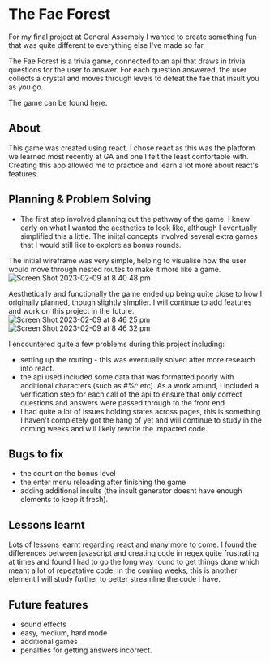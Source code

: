 # The Fae Forest

For my final project at General Assembly I wanted to create something fun that was quite different to everything else I've made so far. 

The Fae Forest is a trivia game, connected to an api that draws in trivia questions for the user to answer. For each question answered, the user collects a crystal and moves through levels to defeat the fae that insult you as you go. 

The game can be found [here](https://fae-game.surge.sh/).

## About

This game was created using react. I chose react as this was the platform we learned most recently at GA and one I felt the least confortable with. Creating this app allowed me to practice and learn a lot more about react's features. 

##  Planning & Problem Solving
- The first step involved planning out the pathway of the game. I knew early on what I wanted the aesthetics to look like, although I eventually simplified this a little. The iniital concepts involved several extra games that I would still like to explore as bonus rounds. 

The initial wireframe was very simple, helping to visualise how the user would move through nested routes to make it more like a game. 
![Screen Shot 2023-02-09 at 8 40 48 pm](https://user-images.githubusercontent.com/117622538/217777217-ed653d80-548d-427e-a59c-23a09cc54ca9.png)

Aesthetically and functionally the game ended up being quite close to how I originally planned, though slightly simplier. I will continue to add features and work on this project in the future. 
![Screen Shot 2023-02-09 at 8 46 25 pm](https://user-images.githubusercontent.com/117622538/217777270-35337069-a558-4c9f-9925-4de008f9a163.png)
![Screen Shot 2023-02-09 at 8 46 32 pm](https://user-images.githubusercontent.com/117622538/217777294-313b03e9-d9d5-4543-b807-e761991bd3e7.png)

I encountered quite a few problems during this project including:
- setting up the routing - this was eventually solved after more research into react. 
- the api used included some data that was formatted poorly with additional characters (such as #%^ etc). As a work around, I included a verification step for each call of the api to ensure that only correct questions and answers were passed through to the front end.
- I had quite a lot of issues holding states across pages, this is something I haven't completely got the hang of yet and will continue to study in the coming weeks and will likely rewrite the impacted code. 

## Bugs to fix
- the count on the bonus level
- the enter menu reloading after finishing the game
- adding additional insults (the insult generator doesnt have enough elements to keep it fresh). 

## Lessons learnt
Lots of lessons learnt regarding react and many more to come. I found the differences between javascript and creating code in regex quite frustrating at times and found I had to go the long way round to get things done which meant a lot of repeatative code. In the coming weeks, this is another element I will study further to better streamline the code I have. 

## Future features
- sound effects
- easy, medium, hard mode
- additional games
- penalties for getting answers incorrect. 
